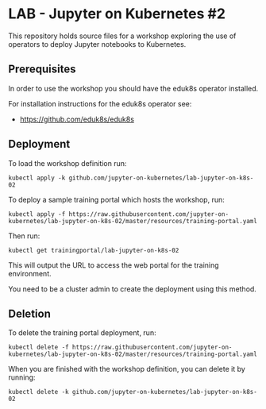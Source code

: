 LAB - Jupyter on Kubernetes #2
==============================

This repository holds source files for a workshop exploring the use of operators to deploy Jupyter notebooks to Kubernetes.

Prerequisites
-------------

In order to use the workshop you should have the eduk8s operator installed.

For installation instructions for the eduk8s operator see:

* https://github.com/eduk8s/eduk8s

Deployment
----------

To load the workshop definition run:

```
kubectl apply -k github.com/jupyter-on-kubernetes/lab-jupyter-on-k8s-02
```

To deploy a sample training portal which hosts the workshop, run:

```
kubectl apply -f https://raw.githubusercontent.com/jupyter-on-kubernetes/lab-jupyter-on-k8s-02/master/resources/training-portal.yaml
```

Then run:

```
kubectl get trainingportal/lab-jupyter-on-k8s-02
```

This will output the URL to access the web portal for the training environment.

You need to be a cluster admin to create the deployment using this method.

Deletion
--------

To delete the training portal deployment, run:

```
kubectl delete -f https://raw.githubusercontent.com/jupyter-on-kubernetes/lab-jupyter-on-k8s-02/master/resources/training-portal.yaml
```

When you are finished with the workshop definition, you can delete it by running:

```
kubectl delete -k github.com/jupyter-on-kubernetes/lab-jupyter-on-k8s-02
```
